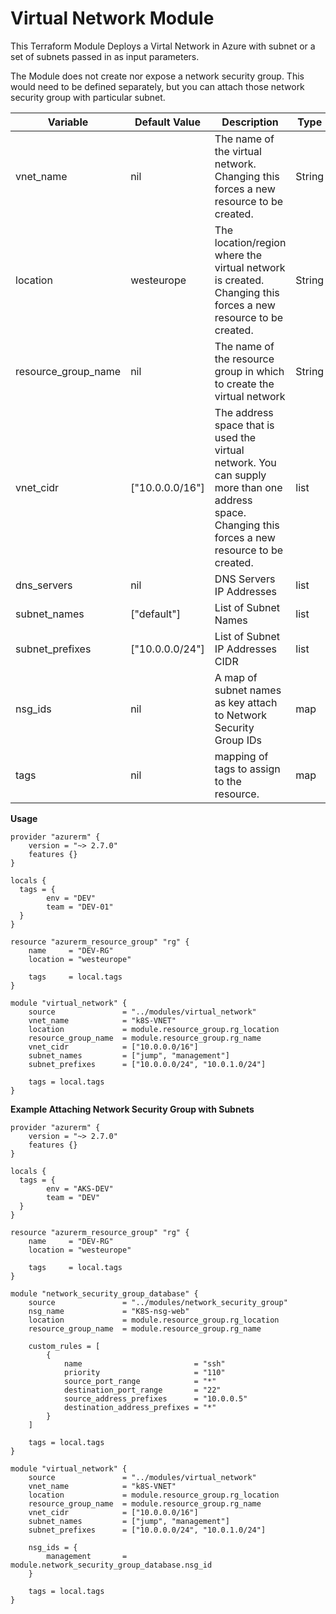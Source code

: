 # Virtual Network Module
This Terraform Module Deploys a Virtal Network in Azure with subnet or a set of subnets passed in as input parameters.

The Module does not create nor expose a network security group. This would need to be defined separately, but you can attach those network security group with particular subnet.

|Variable|Default Value|Description|Type|
|---|---|---|---|
|vnet_name|nil|The name of the virtual network. Changing this forces a new resource to be created.|String|
|location|westeurope|The location/region where the virtual network is created. Changing this forces a new resource to be created.|String|
|resource_group_name|nil|The name of the resource group in which to create the virtual network|String|
|vnet_cidr|["10.0.0.0/16"]|The address space that is used the virtual network. You can supply more than one address space. Changing this forces a new resource to be created.|list|
|dns_servers|nil|DNS Servers IP Addresses|list|
|subnet_names|["default"]|List of Subnet Names|list|
|subnet_prefixes|["10.0.0.0/24"]|List of Subnet IP Addresses CIDR|list|
|nsg_ids|nil|A map of subnet names as key attach to Network Security Group IDs|map|
|tags|nil| mapping of tags to assign to the resource.|map|

**Usage**
```
provider "azurerm" {
    version = "~> 2.7.0"
    features {}
}

locals {
  tags = {
        env = "DEV"
        team = "DEV-01"
  }
}

resource "azurerm_resource_group" "rg" {
    name     = "DEV-RG"
    location = "westeurope"

    tags     = local.tags
}

module "virtual_network" {
    source               = "../modules/virtual_network"
    vnet_name            = "k8S-VNET"
    location             = module.resource_group.rg_location
    resource_group_name  = module.resource_group.rg_name
    vnet_cidr            = ["10.0.0.0/16"]
    subnet_names         = ["jump", "management"]
    subnet_prefixes      = ["10.0.0.0/24", "10.0.1.0/24"]

    tags = local.tags
}
```
**Example Attaching Network Security Group with Subnets**
```
provider "azurerm" {
    version = "~> 2.7.0"
    features {}
}

locals {
  tags = {
        env = "AKS-DEV"
        team = "DEV"
  }
}

resource "azurerm_resource_group" "rg" {
    name     = "DEV-RG"
    location = "westeurope"

    tags     = local.tags
}

module "network_security_group_database" {
    source               = "../modules/network_security_group"
    nsg_name             = "K8S-nsg-web"
    location             = module.resource_group.rg_location
    resource_group_name  = module.resource_group.rg_name

    custom_rules = [
        {
            name                         = "ssh"
            priority                     = "110"
            source_port_range            = "*"
            destination_port_range       = "22"
            source_address_prefixes      = "10.0.0.5"
            destination_address_prefixes = "*"
        }
    ]

    tags = local.tags
}

module "virtual_network" {
    source               = "../modules/virtual_network"
    vnet_name            = "k8S-VNET"
    location             = module.resource_group.rg_location
    resource_group_name  = module.resource_group.rg_name
    vnet_cidr            = ["10.0.0.0/16"]
    subnet_names         = ["jump", "management"]
    subnet_prefixes      = ["10.0.0.0/24", "10.0.1.0/24"]

    nsg_ids = {
        management       = module.network_security_group_database.nsg_id
    }

    tags = local.tags
}
```
